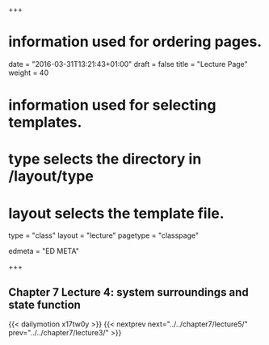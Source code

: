 +++
# information used for ordering pages.
date = "2016-03-31T13:21:43+01:00"
draft = false
title = "Lecture Page"
weight = 40

# information used for selecting templates.
# type selects the directory in /layout/type
# layout selects the template file.

type   = "class"
layout = "lecture"
pagetype = "classpage"





edmeta = "ED META"

+++
## Chapter 7 Lecture 4: system surroundings and state function
{{< dailymotion x17tw0y >}}
{{< nextprev next="../../chapter7/lecture5/"     prev="../../chapter7/lecture3/"  >}}

